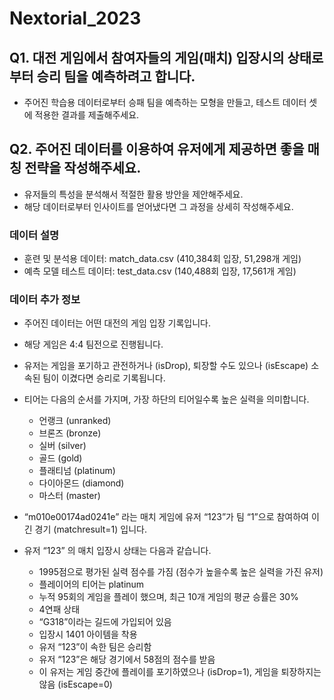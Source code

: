 # Nextorial_2023
## Q1. 대전 게임에서 참여자들의 게임(매치) 입장시의 상태로부터 승리 팀을 예측하려고 합니다.
- 주어진 학습용 데이터로부터 승패 팀을 예측하는 모형을 만들고, 테스트 데이터 셋에 적용한 결과를 제출해주세요.
## Q2. 주어진 데이터를 이용하여 유저에게 제공하면 좋을 매칭 전략을 작성해주세요.
- 유저들의 특성을 분석해서 적절한 활용 방안을 제안해주세요.
- 해당 데이터로부터 인사이트를 얻어냈다면 그 과정을 상세히 작성해주세요.

### 데이터 설명
- 훈련 및 분석용 데이터: match_data.csv (410,384회 입장, 51,298개 게임)
- 예측 모델 테스트 데이터: test_data.csv (140,488회 입장, 17,561개 게임)

### 데이터 추가 정보
- 주어진 데이터는 어떤 대전의 게임 입장 기록입니다.
- 해당 게임은 4:4 팀전으로 진행됩니다.
- 유저는 게임을 포기하고 관전하거나 (isDrop), 퇴장할 수도 있으나 (isEscape) 소속된 팀이 이겼다면 승리로
기록됩니다.
- 티어는 다음의 순서를 가지며, 가장 하단의 티어일수록 높은 실력을 의미합니다.
  - 언랭크 (unranked)
  - 브론즈 (bronze)
  - 실버 (silver)
  - 골드 (gold)
  - 플래티넘 (platinum)
  - 다이아몬드 (diamond)
  - 마스터 (master)

- “m010e00174ad0241e” 라는 매치 게임에 유저 “123”가 팀 “1”으로 참여하여 이긴 경기 (matchresult=1)
입니다.
- 유저 “123” 의 매치 입장시 상태는 다음과 같습니다.
  - 1995점으로 평가된 실력 점수를 가짐 (점수가 높을수록 높은 실력을 가진 유저)
  - 플레이어의 티어는 platinum
  - 누적 95회의 게임을 플레이 했으며, 최근 10개 게임의 평균 승률은 30%
  - 4연패 상태
  - “G318”이라는 길드에 가입되어 있음
  - 입장시 1401 아이템을 착용
  - 유저 “123”이 속한 팀은 승리함
  - 유저 “123”은 해당 경기에서 58점의 점수를 받음
  - 이 유저는 게임 중간에 플레이를 포기하였으나 (isDrop=1), 게임을 퇴장하지는 않음 (isEscape=0)

